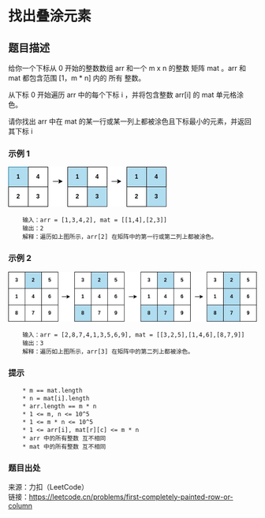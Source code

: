 # 找出叠涂元素

## 题目描述

给你一个下标从 0 开始的整数数组 arr 和一个 m x n 的整数 矩阵 mat 。arr 和 mat 都包含范围 [1，m * n] 内的 所有 整数。

从下标 0 开始遍历 arr 中的每个下标 i ，并将包含整数 arr[i] 的 mat 单元格涂色。

请你找出 arr 中在 mat 的某一行或某一列上都被涂色且下标最小的元素，并返回其下标 i

### 示例 1

![网格](images/154-grid1.jpg "网格")

```text
    输入：arr = [1,3,4,2], mat = [[1,4],[2,3]]
    输出：2
    解释：遍历如上图所示，arr[2] 在矩阵中的第一行或第二列上都被涂色。
```

### 示例 2

![网格](images/154-grid2.jpg "网格")

```text
    输入：arr = [2,8,7,4,1,3,5,6,9], mat = [[3,2,5],[1,4,6],[8,7,9]]
    输出：3
    解释：遍历如上图所示，arr[3] 在矩阵中的第二列上都被涂色。
```

### 提示

```text
    * m == mat.length
    * n = mat[i].length
    * arr.length == m * n
    * 1 <= m, n <= 10^5
    * 1 <= m * n <= 10^5
    * 1 <= arr[i], mat[r][c] <= m * n
    * arr 中的所有整数 互不相同
    * mat 中的所有整数 互不相同
```

### 题目出处

来源：力扣（LeetCode）  
链接：<https://leetcode.cn/problems/first-completely-painted-row-or-column>

